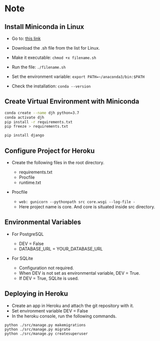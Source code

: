 # Note

## Install Miniconda in Linux

- Go to: [this link](https://docs.conda.io/en/latest/miniconda.html)
- Download the .sh file from the list for Linux.

- Make it executable:
`chmod +x filename.sh`

- Run the file:
`./filename.sh`

- Set the environment variable:
`export PATH=~/anaconda3/bin:$PATH`

- Check the installation:
`conda --version`

## Create Virtual Environment with Miniconda

```sh
conda create --name djh python=3.7
conda activate djh
pip install -r requirements.txt
pip freeze > requirements.txt

pip install django
```

## Configure Project for Heroku

- Create the following files in the root directory.
  - requirements.txt
  - Procfile
  - runtime.txt

- Procfile
  - `web: gunicorn --pythonpath src core.wsgi --log-file -`
  - Here project name is core. And core is situated inside src directory.

## Environmental Variables

- For PostgreSQL
  - DEV = False
  - DATABASE_URL = YOUR_DATABASE_URL

- For SQLite
  - Configuration not required.
  - When DEV is not set as environmental variable, DEV = True.
  - If DEV = True, SQLite is used.

## Deploying in Heroku

- Create an app in Heroku and attach the git repository with it.
- Set environment variable DEV = False
- In the heroku console, run the following commands.

```shell
python ./src/manage.py makemigrations
python ./src/manage.py migrate
python ./src/manage.py createsuperuser
```
